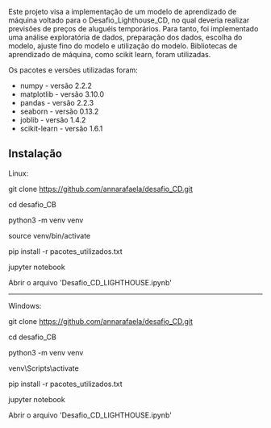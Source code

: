 
Este projeto visa a implementação de um modelo de aprendizado de máquina voltado para o Desafio_Lighthouse_CD, no qual deveria realizar previsões de preços de aluguéis temporários. Para tanto, foi implementado uma análise exploratória de dados, preparação dos dados, escolha do modelo, ajuste fino do modelo e utilização do modelo. Bibliotecas de aprendizado de máquina, como scikit learn, foram utilizadas. 

Os pacotes e versões utilizadas foram:
* numpy         - versão 2.2.2
* matplotlib    - versão 3.10.0
* pandas        - versão 2.2.3
* seaborn       - versão 0.13.2
* joblib        - versão 1.4.2
* scikit-learn  - versão 1.6.1


## Instalação

Linux:

git clone https://github.com/annarafaela/desafio_CD.git

cd desafio_CB

python3 -m venv venv

source venv/bin/activate

pip install -r pacotes_utilizados.txt

jupyter notebook

Abrir o arquivo 'Desafio_CD_LIGHTHOUSE.ipynb'

---

Windows:

git clone https://github.com/annarafaela/desafio_CD.git

cd desafio_CB

python3 -m venv venv

venv\Scripts\activate

pip install -r pacotes_utilizados.txt

jupyter notebook

Abrir o arquivo 'Desafio_CD_LIGHTHOUSE.ipynb'
